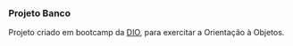 ### Projeto Banco

Projeto criado em bootcamp da [DIO](https://digitalinnovation.one/), para exercitar a Orientação à Objetos.